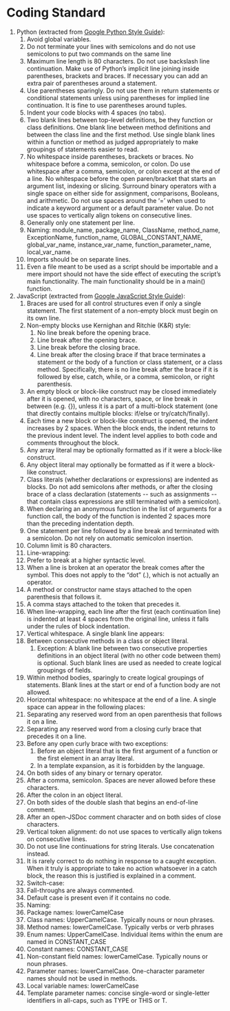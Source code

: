 ﻿# Coding Standard
1. Python (extracted from [Google Python Style Guide](https://google.github.io/styleguide/pyguide.html)):
   1. Avoid global variables.
   2. Do not terminate your lines with semicolons and do not use semicolons to put two commands on the same line
   3. Maximum line length is 80 characters.  Do not use backslash line continuation.  Make use of Python’s implicit line joining inside parentheses, brackets and braces.  If necessary you can add an extra pair of parentheses around a statement.
   4. Use parentheses sparingly.  Do not use them in return statements or conditional statements unless using parentheses for implied line continuation.  It is fine to use parentheses around tuples.
   5. Indent your code blocks with 4 spaces (no tabs).
   6. Two blank lines between top-level definitions, be they function or class definitions.  One blank line between method definitions and between the class line and the first method.  Use single blank lines within a function or method as judged appropriately to make groupings of statements easier to read.
   7. No whitespace inside parentheses, brackets or braces.  No whitespace before a comma, semicolon, or colon.  Do use whitespace after a comma, semicolon, or colon except at the end of a line.  No whitespace before the open paren/bracket that starts an argument list, indexing or slicing.  Surround binary operators with a single space on either side for assignment, comparisons, Booleans, and arithmetic.  Do not use spaces around the ‘=’ when used to indicate a keyword argument or a default parameter value.  Do not use spaces to vertically align tokens on consecutive lines.
   8. Generally only one statement per line.
   9. Naming:  module_name, package_name, ClassName, method_name, ExceptionName, function_name, GLOBAL_CONSTANT_NAME, global_var_name, instance_var_name, function_parameter_name, local_var_name.
   10. Imports should be on separate lines.
   11. Even a file meant to be used as a script should be importable and a mere import should not have the side effect of executing the script’s main functionality.  The main functionality should be in a main() function.
2. JavaScript (extracted from [Google JavaScript Style Guide](https://google.github.io/styleguide/jsguide.html)):
   1. Braces are used for all control structures even if only a single statement.  The first statement of a non-empty block must begin on its own line.
   2. Non-empty blocks use Kernighan and Ritchie (K&R) style:
      1. No line break before the opening brace.
      2. Line break after the opening brace.
      3. Line break before the closing brace.
      4. Line break after the closing brace if that brace terminates a statement or the body of a function or class statement, or a class method.  Specifically, there is no line break after the brace if it is followed by else, catch, while, or a comma, semicolon, or right parenthesis.
   3. An empty block or block-like construct may be closed immediately after it is opened, with no characters, space, or line break in between (e.g. {}), unless it is a part of a multi-block statement (one that directly contains multiple blocks: if/else or try/catch/finally).
   4. Each time a new block or block-like construct is opened, the indent increases by 2 spaces.  When the block ends, the indent returns to the previous indent level.  The indent level applies to both code and comments throughout the block.
   4. Any array literal may be optionally formatted as if it were a block-like construct.
   5. Any object literal may optionally be formatted as if it were a block-like construct.
   6. Class literals (whether declarations or expressions) are indented as blocks.  Do not add semicolons after methods, or after the closing brace of a class declaration (statements -- such as assignments -- that contain class expressions are still terminated with a semicolon).
   7. When declaring an anonymous function in the list of arguments for a function call, the body of the function is indented 2 spaces more than the preceding indentation depth.
   8. One statement per line followed by a line break and terminated with a semicolon.  Do not rely on automatic semicolon insertion.
   9. Column limit is 80 characters.
   10. Line-wrapping:
      1. Prefer to break at a higher syntactic level.
      2. When a line is broken at an operator the break comes after the symbol.  This does not apply to the “dot” (.), which is not actually an operator.
      3. A method or constructor name stays attached to the open parenthesis that follows it.
      4. A comma stays attached to the token that precedes it.
      5. When line-wrapping, each line after the first (each continuation line) is indented at least 4 spaces from the original line, unless it falls under the rules of block indentation.
   11. Vertical whitespace.  A single blank line appears:
      1. Between consecutive methods in a class or object literal.
         1. Exception:  A blank line between two consecutive properties definitions in an object literal (with no other code between them) is optional.  Such blank lines are used as needed to create logical groupings of fields.
      2. Within method bodies, sparingly to create logical groupings of statements.  Blank lines at the start or end of a function body are not allowed.
   12. Horizontal whitespace: no whitespace at the end of a line.  A single space can appear in the following places:
      1. Separating any reserved word from an open parenthesis that follows it on a line.
      2. Separating any reserved word from a closing curly brace that precedes it on a line.
      3. Before any open curly brace with two exceptions:
         1. Before an object literal that is the first argument of a function or the first element in an array literal.
         2. In a template expansion, as it is forbidden by the language.
      4. On both sides of any binary or ternary operator.
      5. After a comma, semicolon.  Spaces are never allowed before these characters.
      6. After the colon in an object literal.
      7. On both sides of the double slash that begins an end-of-line comment.
      8. After an open-JSDoc comment character and on both sides of close characters.
   13. Vertical token alignment: do not use spaces to vertically align tokens on consecutive lines.
   14. Do not use line continuations for string literals.  Use concatenation instead.
   15. It is rarely correct to do nothing in response to a caught exception.  When it truly is appropriate to take no action whatsoever in a catch block, the reason this is justified is explained in a comment.
   16. Switch-case:
      1. Fall-throughs are always commented.
      2. Default case is present even if it contains no code.
   17. Naming:
      1. Package names: lowerCamelCase
      2. Class names: UpperCamelCase.  Typically nouns or noun phrases.
      3. Method names: lowerCamelCase.  Typically verbs or verb phrases
      4. Enum names: UpperCamelCase.  Individual items within the enum are named in CONSTANT_CASE
      5. Constant names: CONSTANT_CASE
      6. Non-constant field names: lowerCamelCase. Typically nouns or noun phrases.
      7. Parameter names: lowerCamelCase. One-character parameter names should not be used in methods.
      8. Local variable names: lowerCamelCase
      9. Template parameter names: concise single-word or single-letter identifiers in all-caps, such as TYPE or THIS or T.